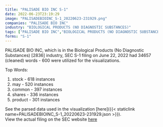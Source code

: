 ```yaml
---
title: "PALISADE BIO INC S-1"
date: 2022-06-23T23:19:29
image: "PALISADEBIOINC_S-1_20220623-231929.png"
companies: "PALISADE BIO INC"
industry: "BIOLOGICAL PRODUCTS (NO DIAGNOSTIC SUBSTANCES)"
tags: ["PALISADE BIO INC","BIOLOGICAL PRODUCTS (NO DIAGNOSTIC SUBSTANCES)","06-22-2022","S-1"]
forms: "S-1"
---
```

PALISADE BIO INC, which is in the Biological Products (No Diagnostic Substances) [2836] industry, SEC S-1 filing on June 22, 2022 had 34657 (cleaned) words - 600 were utilized for the visualizations.

Top Words:
1. stock - 618 instances
2. may - 520 instances
3. common - 397 instances
4. shares - 336 instances
5. product - 301 instances


See the parsed data used in the visualization [here]({{< staticlink name=PALISADEBIOINC_S-1_20220623-231929.json >}}).  
View the actual filing on the SEC website [here](https://www.sec.gov/Archives/edgar/data/1357459/0001193125-22-178785.txt)